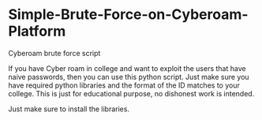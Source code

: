 # Simple-Brute-Force-on-Cyberoam-Platform
Cyberoam brute force script


If you have Cyber roam in college and want to exploit the users that
have naive passwords, then you can use this python script. Just make
sure you have required python libraries and the format of the ID matches
to your college. This is just for educational purpose, no dishonest work
is intended.

Just make sure to install the libraries.
